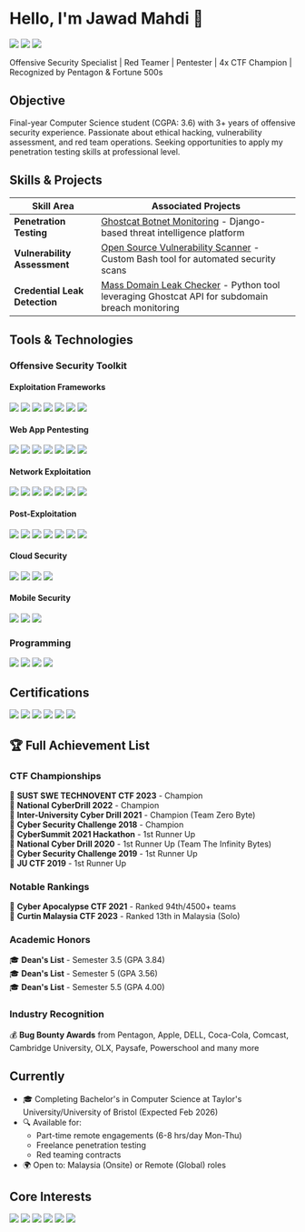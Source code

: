 # Hello, I'm Jawad Mahdi 👋
<a href="https://linkedin.com/in/jawad47"><img src="https://img.shields.io/badge/-LinkedIn-0072b1?&style=for-the-badge&logo=linkedin&logoColor=white" /></a>
<a href="mailto:jawadmahdibd@gmail.com"><img src="https://img.shields.io/badge/-Email-D14836?&style=for-the-badge&logo=gmail&logoColor=white" /></a>
<a href="https://perfect-melody-af8.notion.site/Portfolio-21d1808bc7b780dab623f91bcdd2c359"><img src="https://img.shields.io/badge/-Portflio-D14836?&style=for-the-badge&logo=website&logoColor=white" /></a>

Offensive Security Specialist | Red Teamer | Pentester | 4x CTF Champion | Recognized by Pentagon & Fortune 500s

## Objective
Final-year Computer Science student (CGPA: 3.6) with 3+ years of offensive security experience. Passionate about ethical hacking, vulnerability assessment, and red team operations. Seeking opportunities to apply my penetration testing skills at professional level.

## Skills & Projects

| Skill Area                     | Associated Projects |
|--------------------------------|---------------------|
| **Penetration Testing**        | [Ghostcat Botnet Monitoring](https://ghostcat.cloud) - Django-based threat intelligence platform |
| **Vulnerability Assessment**   | [Open Source Vulnerability Scanner](https://github.com/JawadMahdiBD/scripts/blob/main/Open_Source_Vuln_Scanner.sh) - Custom Bash tool for automated security scans |
| **Credential Leak Detection**  | [Mass Domain Leak Checker](https://github.com/JawadMahdiBD/scripts/blob/main/Ghostcatscanner.py) - Python tool leveraging Ghostcat API for subdomain breach monitoring |


## Tools & Technologies

### **Offensive Security Toolkit**

#### **Exploitation Frameworks**
<div>
    <img src="https://img.shields.io/badge/-Kali_Linux-557C94?style=for-the-badge&logo=Kali-Linux&logoColor=white" />
    <img src="https://img.shields.io/badge/-Metasploit-000000?style=for-the-badge&logo=Metasploit&logoColor=white" />
    <img src="https://img.shields.io/badge/-Cobalt_Strike-000000?style=for-the-badge" />
    <img src="https://img.shields.io/badge/-Sliver_C2-4B0082?style=for-the-badge" />
    <img src="https://img.shields.io/badge/-Havoc_C2-FF4500?style=for-the-badge" />
    <img src="https://img.shields.io/badge/-Brute_Ratel-FF6347?style=for-the-badge" />
    <img src="https://img.shields.io/badge/-Empire-5C5C5C?style=for-the-badge" />
</div>

#### **Web App Pentesting**
<div>
    <img src="https://img.shields.io/badge/-Burp_Suite-000000?style=for-the-badge&logo=Burp-Suite&logoColor=white" />
    <img src="https://img.shields.io/badge/-OWASP_ZAP-000000?style=for-the-badge&logo=OWASP-ZAP&logoColor=white" />
    <img src="https://img.shields.io/badge/-SQLmap-FF6C37?style=for-the-badge" />
    <img src="https://img.shields.io/badge/-Feroxbuster-FF6C37?style=for-the-badge" />
    <img src="https://img.shields.io/badge/-XSStrike-008000?style=for-the-badge" />
    <img src="https://img.shields.io/badge/-WPScan-21759B?style=for-the-badge" />
    <img src="https://img.shields.io/badge/-Commix-FF8C00?style=for-the-badge" />
</div>

#### **Network Exploitation**
<div>
    <img src="https://img.shields.io/badge/-Impacket-0078D7?style=for-the-badge" />
    <img src="https://img.shields.io/badge/-Responder-FF6600?style=for-the-badge" />
    <img src="https://img.shields.io/badge/-BloodHound-8A2BE2?style=for-the-badge" />
    <img src="https://img.shields.io/badge/-Nmap-FF6C37?style=for-the-badge&logo=Nmap&logoColor=white" />
    <img src="https://img.shields.io/badge/-CrackMapExec-000080?style=for-the-badge" />
    <img src="https://img.shields.io/badge/-RustScan-000000?style=for-the-badge" />
    <img src="https://img.shields.io/badge/-Chisel-00BFFF?style=for-the-badge" />
</div>

#### **Post-Exploitation**
<div>
    <img src="https://img.shields.io/badge/-Mimikatz-000000?style=for-the-badge" />
    <img src="https://img.shields.io/badge/-PowerSploit-5391FE?style=for-the-badge" />
    <img src="https://img.shields.io/badge/-Rubeus-FF6600?style=for-the-badge" />
    <img src="https://img.shields.io/badge/-Mythic_C2-00BFFF?style=for-the-badge" />
    <img src="https://img.shields.io/badge/-Seatbelt-9370DB?style=for-the-badge" />
    <img src="https://img.shields.io/badge/-SharpHound-FF4500?style=for-the-badge" />
    <img src="https://img.shields.io/badge/-PEAS-32CD32?style=for-the-badge" />
</div>

#### **Cloud Security**
<div>
    <img src="https://img.shields.io/badge/-Pacu-FF9900?style=for-the-badge" />
    <img src="https://img.shields.io/badge/-ScoutSuite-FF0000?style=for-the-badge" />
    <img src="https://img.shields.io/badge/-Cloudsplaining-00BFFF?style=for-the-badge" />
    <img src="https://img.shields.io/badge/-S3Scanner-FFD700?style=for-the-badge" />
</div>

#### **Mobile Security**
<div>
    <img src="https://img.shields.io/badge/-MobSF-FF6B6B?style=for-the-badge" />
    <img src="https://img.shields.io/badge/-Frida-000000?style=for-the-badge" />
    <img src="https://img.shields.io/badge/-Objection-8A2BE2?style=for-the-badge" />
</div>

### Programming
<div>
    <img src="https://img.shields.io/badge/-Python-3776AB?&style=for-the-badge&logo=python&logoColor=white" />
    <img src="https://img.shields.io/badge/-Bash-4EAA25?&style=for-the-badge&logo=GNU-Bash&logoColor=white" />
    <img src="https://img.shields.io/badge/-Java-007396?&style=for-the-badge&logo=java&logoColor=white" />
    <img src="https://img.shields.io/badge/-C/C++-00599C?&style=for-the-badge&logo=c%2B%2B&logoColor=white" />
</div>

## Certifications
<div>
    <a href="https://www.credential.net/801ee1b8-a2d1-410d-bd9b-545277e9fd33"><img src="https://img.shields.io/badge/-CRTP-FF6D00?&style=for-the-badge&logo=Altered-Security&logoColor=white" /></a>
    <a href="https://www.linkedin.com/in/jawad47/details/certifications/1733341564424/single-media-viewer/?profileId=ACoAADBNba4BA2R5BhLSMl20Y-4BbT13nzrWVis"><img src="https://img.shields.io/badge/-CAPen-009688?&style=for-the-badge&logo=The-SecOps-Group&logoColor=white" /></a>
    <a href="https://certs.ine.com/f29a0d90-e623-4786-90f4-a1ea03f451de"><img src="https://img.shields.io/badge/-eCPPT-FF0000?&style=for-the-badge&logo=INE-Security&logoColor=white" /></a>
    <a href="https://certs.ine.com/a0c91dbf-115f-4b54-91a3-c0da24fb4424"><img src="https://img.shields.io/badge/-eWPTX-005571?&style=for-the-badge&logo=INE-Security&logoColor=white" /></a>
    <a href="https://www.coursera.org/account/accomplishments/specialization/certificate/TJ4JBLPJKGXS"><img src="https://img.shields.io/badge/-Google_Cybersecurity-4285F4?&style=for-the-badge&logo=Google&logoColor=white" /></a>
    <a href="https://pentesterlab.com/profile/73e8d1cf759ddf79fd3bbb7dab"><img src="https://img.shields.io/badge/-PentesterLab-FF6600?&style=for-the-badge&logo=PentesterLab&logoColor=white" /></a>
</div>

## 🏆 Full Achievement List

### CTF Championships
🥇 **SUST SWE TECHNOVENT CTF 2023** - Champion  
🥇 **National CyberDrill 2022** - Champion  
🥇 **Inter-University Cyber Drill 2021** - Champion (Team Zero Byte)  
🥇 **Cyber Security Challenge 2018** - Champion  
🥈 **CyberSummit 2021 Hackathon** - 1st Runner Up  
🥈 **National Cyber Drill 2020** - 1st Runner Up (Team The Infinity Bytes)  
🥈 **Cyber Security Challenge 2019** - 1st Runner Up  
🥈 **JU CTF 2019** - 1st Runner Up  

### Notable Rankings
🏅 **Cyber Apocalypse CTF 2021** - Ranked 94th/4500+ teams  
🏅 **Curtin Malaysia CTF 2023** - Ranked 13th in Malaysia (Solo)  

### Academic Honors
🎓 **Dean's List** - Semester 3.5 (GPA 3.84)  
🎓 **Dean's List** - Semester 5 (GPA 3.56)  
🎓 **Dean's List** - Semester 5.5 (GPA 4.00)  

### Industry Recognition
💰 **Bug Bounty Awards** from Pentagon, Apple, DELL, Coca-Cola, Comcast, Cambridge University, OLX, Paysafe, Powerschool and many more

## Currently
- 🎓 Completing Bachelor's in Computer Science at Taylor's University/University of Bristol (Expected Feb 2026)
- 🔍 Available for:
  - Part-time remote engagements (6-8 hrs/day Mon-Thu)
  - Freelance penetration testing
  - Red teaming contracts
- 🌍 Open to: Malaysia (Onsite) or Remote (Global) roles

## Core Interests

<div>
  <img src="https://img.shields.io/badge/-PENETRATION_TESTING-FF6D00?style=for-the-badge&logo=Kali-Linux&logoColor=white" />
  <img src="https://img.shields.io/badge/-RED_TEAMING-DD0031?style=for-the-badge&logo=Red-Hat&logoColor=white" />
  <img src="https://img.shields.io/badge/-APPSEC-009688?style=for-the-badge&logo=OWASP&logoColor=white" />
  <img src="https://img.shields.io/badge/-VULNERABILITY_RESEARCH-8A2BE2?style=for-the-badge" />
  <img src="https://img.shields.io/badge/-SECURITY_TOOLS-005571?style=for-the-badge&logo=GitHub-Actions&logoColor=white" />
  <img src="https://img.shields.io/badge/-OFFENSIVE_SECURITY-000000?style=for-the-badge&logo=GNU-Privacy-Guard&logoColor=white" />
</div>
